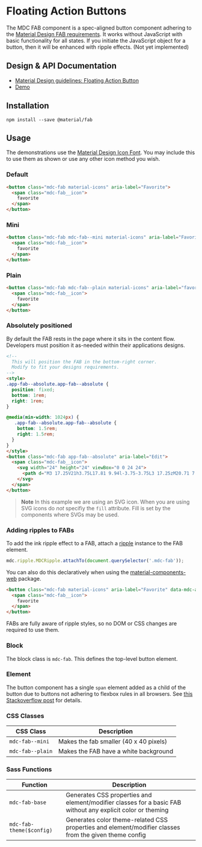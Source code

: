 <!--docs:
title: "Floating Action Buttons"
layout: detail
section: components
iconId: button
path: /catalog/buttons/floating-action-buttons/
-->

# Floating Action Buttons

<!--<div class="article__asset">
  <a class="article__asset-link"
     href="https://material-components-web.appspot.com/fab.html">
    <img src="{{ site.rootpath }}/images/mdc_web_screenshots/fabs.png" width="78" alt="Floating action buttons screenshot">
  </a>
</div>-->

The MDC FAB component is a spec-aligned button component adhering to the
[Material Design FAB requirements](https://material.io/guidelines/components/buttons-floating-action-button.html).
It works without JavaScript with basic functionality for all states.
If you initiate the JavaScript object for a button, then it will be enhanced with ripple effects. (Not yet implemented)

## Design & API Documentation

<ul class="icon-list">
  <li class="icon-list-item icon-list-item--spec">
    <a href="https://material.io/guidelines/components/buttons-floating-action-button.html">Material Design guidelines: Floating Action Button</a>
  </li>
  <li class="icon-list-item icon-list-item--link">
    <a href="https://material-components-web.appspot.com/fab.html">Demo</a>
  </li>
</ul>

## Installation

```
npm install --save @material/fab
```

## Usage

The demonstrations use the [Material Design Icon Font](https://design.google.com/icons/).
You may include this to use them as shown or use any other icon method you wish.

### Default

```html
<button class="mdc-fab material-icons" aria-label="Favorite">
  <span class="mdc-fab__icon">
    favorite
  </span>
</button>
```

### Mini

```html
<button class="mdc-fab mdc-fab--mini material-icons" aria-label="Favorite">
  <span class="mdc-fab__icon">
    favorite
  </span>
</button>
```

### Plain

```html
<button class="mdc-fab mdc-fab--plain material-icons" aria-label="favorite">
  <span class="mdc-fab__icon">
    favorite
  </span>
</button>
```

### Absolutely positioned

By default the FAB rests in the page where it sits in the content flow.
Developers must position it as-needed within their applications designs.

```html
<!--
  This will position the FAB in the bottom-right corner.
  Modify to fit your designs requirements.
-->
<style>
.app-fab--absolute.app-fab--absolute {
  position: fixed;
  bottom: 1rem;
  right: 1rem;
}

@media(min-width: 1024px) {
   .app-fab--absolute.app-fab--absolute {
    bottom: 1.5rem;
    right: 1.5rem;
  }
}
</style>
<button class="mdc-fab app-fab--absolute" aria-label="Edit">
  <span class="mdc-fab__icon">
    <svg width="24" height="24" viewBox="0 0 24 24">
      <path d="M3 17.25V21h3.75L17.81 9.94l-3.75-3.75L3 17.25zM20.71 7.04c.39-.39.39-1.02 0-1.41l-2.34-2.34c-.39-.39-1.02-.39-1.41 0l-1.83 1.83 3.75 3.75 1.83-1.83z"/>
    </svg>
  </span>
</button>
```

> **Note** In this example we are using an SVG icon. When you are using SVG icons do _not_ specifiy the `fill` attribute. Fill is set by the components where SVGs may be used.

### Adding ripples to FABs

To add the ink ripple effect to a FAB, attach a [ripple](../mdc-ripple) instance to the
FAB element.

```js
mdc.ripple.MDCRipple.attachTo(document.querySelector('.mdc-fab'));
```

You can also do this declaratively when using the [material-components-web](../material-components-web) package.

```html
<button class="mdc-fab material-icons" aria-label="Favorite" data-mdc-auto-init="MDCRipple">
  <span class="mdc-fab__icon">
    favorite
  </span>
</button>
```

FABs are fully aware of ripple styles, so no DOM or CSS changes are required to use them.

### Block

The block class is `mdc-fab`. This defines the top-level button element.

### Element

The button component has a single `span` element added as a child of the button due to buttons not adhering to flexbox rules
in all browsers. See [this Stackoverflow post](http://stackoverflow.com/posts/35466231/revisions) for details.

### CSS Classes

CSS Class | Description
--- | ---
`mdc-fab--mini` | Makes the fab smaller (40 x 40 pixels)
`mdc-fab--plain` | Makes the FAB have a white background

### Sass Functions

Function | Description
--- | ---
`mdc-fab-base` | Generates CSS properties and element/modifier classes for a basic FAB without any explicit color or theming
`mdc-fab-theme($config)` | Generates color theme-related CSS properties and element/modifier classes from the given theme config
